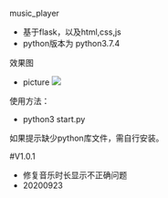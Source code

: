 music_player
- 基于flask，以及html,css,js
- python版本为 python3.7.4

效果图
- picture
![](https://img2020.cnblogs.com/blog/1011634/202004/1011634-20200423120334395-1721738055.jpg)

使用方法：
- python3 start.py

如果提示缺少python库文件，需自行安装。


#V1.0.1
- 修复音乐时长显示不正确问题
- 20200923


